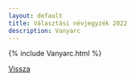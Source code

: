```yaml
---
layout: default
title: Választási névjegyzék 2022
description: Vanyarc
---
```


{% include Vanyarc.html %}

[Vissza](./)